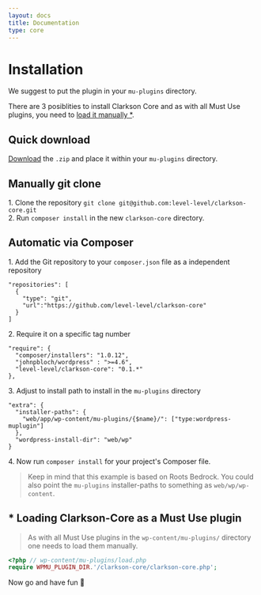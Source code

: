 ```yaml
---
layout: docs
title: Documentation
type: core
---
```

# Installation
We suggest to put the plugin in your `mu-plugins` directory.

There are 3 posiblities to install Clarkson Core and as with all Must Use plugins, you need to [load it manually *](#loading-clarkson-core-as-a-must-use-plugin).

## Quick download
[Download](http://wp-clarkson.com/builds/zip/clarkson-core.zip) the `.zip` and place it within your `mu-plugins` directory.

<!-- This package is build via "clarkson-theme/bin/build.sh" -->

## Manually git clone  

1\. Clone the repository `git clone git@github.com:level-level/clarkson-core.git`  
2\. Run `composer install` in the new `clarkson-core` directory.

## Automatic via Composer  

1\. Add the Git repository to your `composer.json` file as a independent repository

~~~
"repositories": [
  {
    "type": "git",
    "url":"https://github.com/level-level/clarkson-core"
  }
]
~~~

2\. Require it on a specific tag number  

~~~
"require": {
  "composer/installers": "1.0.12",
  "johnpbloch/wordpress" : ">=4.6",
  "level-level/clarkson-core": "0.1.*"
},
~~~

3\. Adjust to install path to install in the `mu-plugins` directory  

~~~
"extra": {
  "installer-paths": {
    "web/app/wp-content/mu-plugins/{$name}/": ["type:wordpress-muplugin"]
  },
  "wordpress-install-dir": "web/wp"
}
~~~

4\. Now run `composer install` for your project's Composer file.

> Keep in mind that this example is based on Roots Bedrock. You could also point the `mu-plugins` installer-paths to something as `web/wp/wp-content`.


## * Loading Clarkson-Core as a Must Use plugin

> As with all Must Use plugins in the `wp-content/mu-plugins/` directory one needs to load them manually. 
    
~~~PHP
<?php // wp-content/mu-plugins/load.php
require WPMU_PLUGIN_DIR.'/clarkson-core/clarkson-core.php';
~~~

Now go and have fun &#127881;
